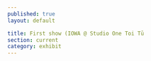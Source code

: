 ```yaml
---
published: true
layout: default

title: First show (IOWA @ Studio One Toi Tū
section: current
category: exhibit
---
```

